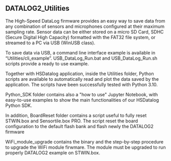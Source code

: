 ## __DATALOG2_Utilities__


The High-Speed DataLog firmware provides an easy way to save data from any combination 
of sensors and microphones configured at their maximum sampling rate.
Sensor data can be either stored on a micro SD Card, SDHC (Secure Digital High Capacity) 
formatted with the FAT32 file system, or streamed to a PC via USB (WinUSB class).

To save data via USB, a command line interface example is available in 
“Utilities/cli_example”.
USB_DataLog_Run.bat and USB_DataLog_Run.sh scripts provide a ready to use example.

Together with HSDatalog application, inside the Utilities folder, Python 
scripts are available to automatically read and plot the data saved by the application. 
The scripts have been successfully tested with Python 3.10. 

Python_SDK folder contains also a "how to use" Jupyter Notebook, with easy-to-use examples
to show the main functionalities of our HSDatalog Python SDK.

In addition, BoardReset folder contains a script useful to fully reset STWIN.box and 
Sensortile.box PRO. The script reset the board configuration to the default flash bank
and flash newly the DATALOG2 firmware

WiFi_module_upgrade contains the binary and the step-by-step procedure to upgrade the 
WiFi module firwmare. The module must be upgraded to run properly DATALOG2 example on STWIN.box.
